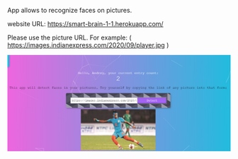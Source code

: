 App allows to recognize faces on pictures.

website URL: https://smart-brain-1-1.herokuapp.com/

Please use the picture URL. For example: ( https://images.indianexpress.com/2020/09/player.jpg )


![](src/faceapp.jpg)
